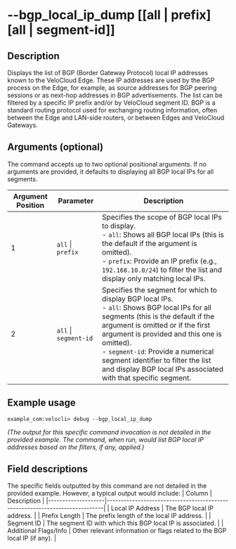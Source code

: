 # --bgp_local_ip_dump [[all | prefix] [all | segment-id]]

## Description
Displays the list of BGP (Border Gateway Protocol) local IP addresses known to the VeloCloud Edge. These IP addresses are used by the BGP process on the Edge, for example, as source addresses for BGP peering sessions or as next-hop addresses in BGP advertisements. The list can be filtered by a specific IP prefix and/or by VeloCloud segment ID. BGP is a standard routing protocol used for exchanging routing information, often between the Edge and LAN-side routers, or between Edges and VeloCloud Gateways.

## Arguments (optional)
The command accepts up to two optional positional arguments. If no arguments are provided, it defaults to displaying all BGP local IPs for all segments.

| Argument Position | Parameter        | Description                                                                                                                                                              |
|-------------------|------------------|--------------------------------------------------------------------------------------------------------------------------------------------------------------------------|
| 1                 | `all` \| `prefix`  | Specifies the scope of BGP local IPs to display. <br> - `all`: Shows all BGP local IPs (this is the default if the argument is omitted). <br> - `prefix`: Provide an IP prefix (e.g., `192.168.10.0/24`) to filter the list and display only matching local IPs. |
| 2                 | `all` \| `segment-id` | Specifies the segment for which to display BGP local IPs. <br> - `all`: Shows BGP local IPs for all segments (this is the default if the argument is omitted or if the first argument is provided and this one is omitted). <br> - `segment-id`: Provide a numerical segment identifier to filter the list and display BGP local IPs associated with that specific segment. |

## Example usage
```
example_com:velocli> debug --bgp_local_ip_dump
```
*(The output for this specific command invocation is not detailed in the provided example. The command, when run, would list BGP local IP addresses based on the filters, if any, applied.)*

## Field descriptions
The specific fields outputted by this command are not detailed in the provided example. However, a typical output would include:
| Column             | Description                                                                 |
|--------------------|-----------------------------------------------------------------------------|
| Local IP Address   | The BGP local IP address.                                                   |
| Prefix Length      | The prefix length of the local IP address.                                  |
| Segment ID         | The segment ID with which this BGP local IP is associated.                  |
| Additional Flags/Info | Other relevant information or flags related to the BGP local IP (if any). |